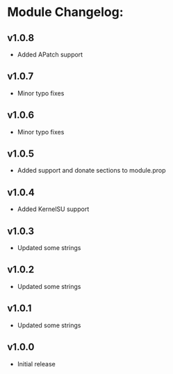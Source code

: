 # Module Changelog:  
## v1.0.8  
- Added APatch support
  
## v1.0.7  
- Minor typo fixes    
  
## v1.0.6  
- Minor typo fixes    
  
## v1.0.5  
- Added support and donate sections to module.prop   
  
## v1.0.4  
- Added KernelSU support  
  
## v1.0.3  
- Updated some strings  
  
## v1.0.2  
- Updated some strings  
  
## v1.0.1  
- Updated some strings  
  
## v1.0.0  
- Initial release  
